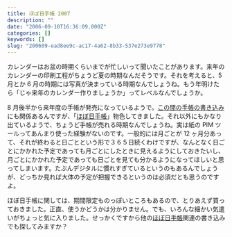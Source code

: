 ```yaml
---
title: ほぼ日手帳 2007
description: ""
date: "2006-09-10T16:36:09.000Z"
categories: []
keywords: []
slug: "200609-ead8ee9c-ac17-4a62-8b33-537e273e9778"
---
```


カレンダーはお盆の時期くらいまでが忙しいって聞いたことがあります。来年のカレンダーの印刷工程がちょうど夏の時期なんだそうです。それを考えると、5 月とか 6 月の時期には写真が決まっている時期なんでしょうね。もう年明けたら「じゃ来年のカレンダー作りましょうか」ってレベルなんでしょうか。

8 月後半から来年度の手帳が発売になっているようで。[この間の手帳の書き込み](http://blog.qli.jp/2006/09/post_bbcd_1.html)にも関係あるんですが、「[ほぼ日手帳](http://www.1101.com/)」物色してきました。それ以外にもかなり出ているようで、ちょうど手帳が売れる時期なんでしょうね。実は紙の PIM ツールってあんまり使った経験がないのです。一般的には月ごとが 12 ヶ月分あって、それが終わると日ごとという形で３６５日続くわけですが、なんとなく日ごとにかかれた予定であっても月ごとにしたときに見えるようにしておきたいし、月ごとにかかれた予定であっても日ごとを見ても分かるようになってほしいと思ってしまいます。たぶんデジタルに慣れすぎているというのもあるんでしょうが、どっちか見れば大体の予定が把握できるというのは必須だとも思うのですよ。

ほぼ日手帳に関しては、期間限定ものっぽいところもあるので、とりあえず買っておきました。正直、使うかどうかは分かりません。でも、いろんな細かい気遣いがちょっと気に入りました。せっかくですから他の[ほぼ日手帳](http://technorati.jp/tag/%E3%81%BB%E3%81%BC%E6%97%A5%E6%89%8B%E5%B8%B3)関連の書き込みでも探してみますか？

